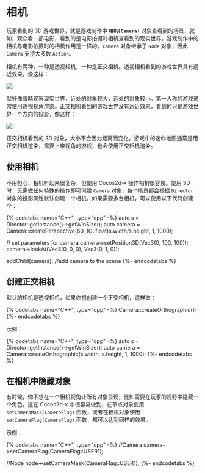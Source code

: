 # 相机

玩家看到的 3D 游戏世界，就是游戏制作中 __`相机(Camera)`__ 对象查看到的场景，就如，观众看一部电影，看到的是电影拍摄时相机查看到的现实世界。游戏制作中的相机与电影拍摄时的相机作用是一样的。`Camera` 对象继承了 `Node` 对象，因此 `Camera` 支持大多数 `Action`。

相机有两种，一种是透视相机，一种是正交相机。透视相机看到的游戏世界具有远近效果，像这样：

![](../../en/3d/3d-img/PerspectiveCamera.png)

就好像眼睛观察现实世界，近处的对象较大，远处的对象较小。第一人称的游戏通常使用透视视角渲染。正交相机看到的游戏世界没有远近效果，看到的只是游戏世界一个方向的投影，像这样：

![](../../en/3d/3d-img/OrthographicCamera.png)

正交相机看到的 3D 对象，大小不会因为距离而变化。游戏中的迷你地图通常是用正交相机渲染，需要上帝视角的游戏，也会使用正交相机渲染。

## 使用相机

不用担心，相机听起来很复杂，但使用 Cocos2d-x 操作相机很容易。使用 3D 时，无需做任何特殊的操作即可创建 `Camera` 对象，每个场景都会根据 `Director` 对象的投影属性默认创建一个相机。如果需要多台相机，可以使用以下代码创建一个：

{% codetabs name="C++", type="cpp" -%}
auto s = Director::getInstance()->getWinSize();
auto camera = Camera::createPerspective(60, (GLfloat)s.width/s.height, 1, 1000);

// set parameters for camera
camera->setPosition3D(Vec3(0, 100, 100));
camera->lookAt(Vec3(0, 0, 0), Vec3(0, 1, 0));

addChild(camera); //add camera to the scene
{%- endcodetabs %}

## 创建正交相机

默认的相机是透视相机，如果你想创建一个正交相机，这样做：

{% codetabs name="C++", type="cpp" -%}
Camera::createOrthographic();
{%- endcodetabs %}

示例：

{% codetabs name="C++", type="cpp" -%}
auto s = Director::getInstance()->getWinSize();
auto camera = Camera::createOrthographic(s.width, s.height, 1, 1000);
{%- endcodetabs %}

## 在相机中隐藏对象

有时候，你不想在一个相机视角让所有对象显现，比如需要在玩家的视野中隐藏一个角色。这在 Cocos2d-x 中很容易做到，在节点对象使用 `setCameraMask(CameraFlag)` 函数，或者在相机对象使用 `setCameraFlag(CameraFlag)` 函数，都可以达到同样的效果。

示例：

{% codetabs name="C++", type="cpp" -%}
//Camera
camera->setCameraFlag(CameraFlag::USER1);

//Node
node->setCameraMask(CameraFlag::USER1);
{%- endcodetabs %}
